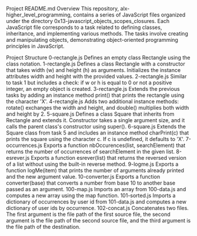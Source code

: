 
Project README.md
Overview
This repository, alx-higher_level_programming, contains a series of JavaScript files organized under the directory 0x13-javascript_objects_scopes_closures. Each JavaScript file corresponds to a task related to defining classes, inheritance, and implementing various methods. The tasks involve creating and manipulating objects, demonstrating object-oriented programming principles in JavaScript.

Project Structure
0-rectangle.js
Defines an empty class Rectangle using the class notation.
1-rectangle.js
Defines a class Rectangle with a constructor that takes width (w) and height (h) as arguments.
Initializes the instance attributes width and height with the provided values.
2-rectangle.js
Similar to task 1 but includes a check: if w or h is equal to 0 or not a positive integer, an empty object is created.
3-rectangle.js
Extends the previous tasks by adding an instance method print() that prints the rectangle using the character 'X'.
4-rectangle.js
Adds two additional instance methods: rotate() exchanges the width and height, and double() multiplies both width and height by 2.
5-square.js
Defines a class Square that inherits from Rectangle and extends it.
Constructor takes a single argument size, and it calls the parent class's constructor using super().
6-square.js
Extends the Square class from task 5 and includes an instance method charPrint(c) that prints the square using the character c. If c is undefined, it defaults to 'X'.
7-occurrences.js
Exports a function nbOccurences(list, searchElement) that returns the number of occurrences of searchElement in the given list.
8-esrever.js
Exports a function esrever(list) that returns the reversed version of a list without using the built-in reverse method.
9-logme.js
Exports a function logMe(item) that prints the number of arguments already printed and the new argument value.
10-converter.js
Exports a function converter(base) that converts a number from base 10 to another base passed as an argument.
100-map.js
Imports an array from 100-data.js and computes a new array using the map function.
101-sorted.js
Imports a dictionary of occurrences by user id from 101-data.js and computes a new dictionary of user ids by occurrence.
102-concat.js
Concatenates two files. The first argument is the file path of the first source file, the second argument is the file path of the second source file, and the third argument is the file path of the destination.
